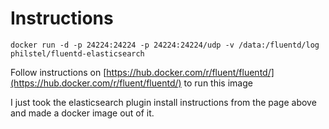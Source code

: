# Instructions

`docker run -d -p 24224:24224 -p 24224:24224/udp -v /data:/fluentd/log philstel/fluentd-elasticsearch`

Follow instructions on [https://hub.docker.com/r/fluent/fluentd/](https://hub.docker.com/r/fluent/fluentd/) to run this image

I just took the elasticsearch plugin install instructions from the page above and made a docker image out of it.
